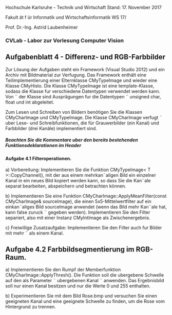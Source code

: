 ﻿Hochschule Karlsruhe - Technik und Wirtschaft Stand: 17. November 2017

Fakult ̈at f ̈ur Informatik und Wirtschaftsinformatik WS 17/

Prof. Dr.-Ing. Astrid Laubenheimer


### CVLab - Labor zur Vorlesung Computer Vision


## Aufgabenblatt 4 - Differenz- und RGB-Farbbilder


Zur Lösung der Aufgaben steht ein Framework (Visual Studio 2012) und ein Archiv mit
Bildmaterial zur Verfugung. Das Framework enthält eine Teilimplementierung einer Elternklasse CMyTypeImage und wieder eine Klasse CMyHisto. Die Klasse CMyTypeImage ist eine
template-Klasse, sodass die Klasse fur verschiedene Datentypen verwendet werden kann. Von ¨
der Klasse sind Ausprägungen fur die Datentypen ¨ unsigned char, float und int abgeleitet.


Zum Lesen und Schreiben von Bildern benötigen Sie die Klassen CMyCharImage und
CMyTypeImage. Die Klasse CMyCharImage verfugt ¨ uber Lese- und Schreibfunktionen, die für
Grauwerbilder (ein Kanal) und Farbbilder (drei Kanäle) implementiert sind.

##### Beachten Sie die Kommentare uber den bereits bestehenden Funktionsdeklarationen im Header

#### Aufgabe 4.1 Filteroperationen.

a) Vorbereitung: Implementieren Sie die Funktion CMyTypeImage< T >::CopyChannel(),
mit der aus einem mehrkan¨aligen Bild ein einzelner Kanal in ein neues Bild kopiert
werden kann, so dass Sie die Kan¨ale separat bearbeiten, abspeichern und betrachten
können.

b) Implementieren Sie eine Funktion CMyCharImage::ApplyMeanFilter(const
CMyCharImage& sourceImage), die einen 5x5-Mittelwertfilter auf ein einkan¨aliges
Bild sourceImage anwendet (wenn das Bild mehr Kan¨ale hat, kann false zuruck ¨
gegeben werden). Implementieren Sie den Filter separiert, also mit einer Instanz
CMyIntImage als Zwischenergebnis.

c) Freiwillige Zusatzaufgabe: Implementieren Sie den Filter auch fur Bilder mit mehr ¨
als einem Kanal.

## Aufgabe 4.2 Farbbildsegmentierung im RGB-Raum.

a) Implementieren Sie den Rumpf der Memberfunktion CMyCharImage::ApplyThresh().
Die Funktion soll die ubergebene Schwelle auf den als Parameter ¨ ubergebenen Kanal ¨
anwenden. Das Ergebnisbild soll nur einen Kanal besitzen und nur die Werte 0 und 255
enthalten.

b) Experimentieren Sie mit dem Bild Rose.bmp und versuchen Sie einen geeigneten Kanal
und eine geeignete Schwelle zu finden, um die Rose vom Hintergrund zu trennen.